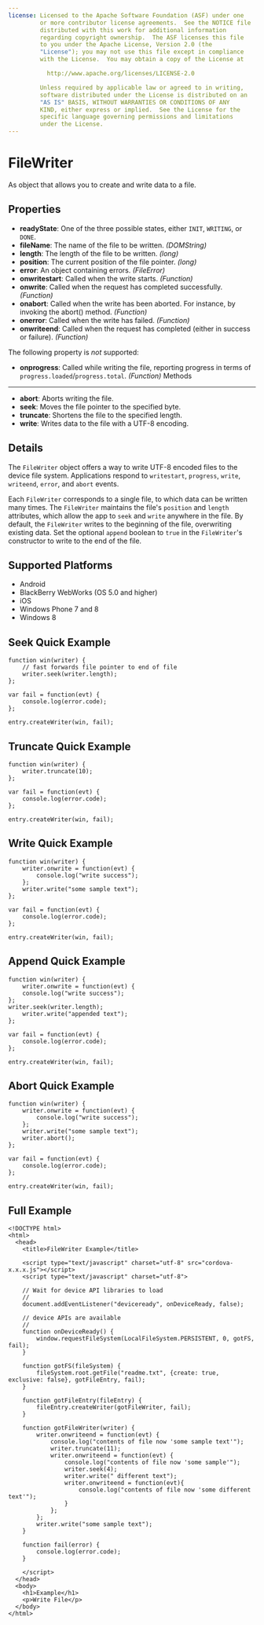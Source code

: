 ```yaml
---
license: Licensed to the Apache Software Foundation (ASF) under one
         or more contributor license agreements.  See the NOTICE file
         distributed with this work for additional information
         regarding copyright ownership.  The ASF licenses this file
         to you under the Apache License, Version 2.0 (the
         "License"); you may not use this file except in compliance
         with the License.  You may obtain a copy of the License at

           http://www.apache.org/licenses/LICENSE-2.0

         Unless required by applicable law or agreed to in writing,
         software distributed under the License is distributed on an
         "AS IS" BASIS, WITHOUT WARRANTIES OR CONDITIONS OF ANY
         KIND, either express or implied.  See the License for the
         specific language governing permissions and limitations
         under the License.
---
```


FileWriter
==========

As object that allows you to create and write data to a file.

Properties
----------

- __readyState__: One of the three possible states, either `INIT`, `WRITING`, or `DONE`.
- __fileName__: The name of the file to be written. _(DOMString)_
- __length__: The length of the file to be written. _(long)_
- __position__: The current position of the file pointer. _(long)_
- __error__: An object containing errors. _(FileError)_
- __onwritestart__: Called when the write starts. _(Function)_
- __onwrite__: Called when the request has completed successfully.  _(Function)_
- __onabort__: Called when the write has been aborted. For instance, by invoking the abort() method. _(Function)_
- __onerror__: Called when the write has failed. _(Function)_
- __onwriteend__: Called when the request has completed (either in success or failure).  _(Function)_

The following property is _not_ supported:

- __onprogress__: Called while writing the file, reporting progress in terms of `progress.loaded`/`progress.total`. _(Function)_
Methods
-------

- __abort__: Aborts writing the file.
- __seek__: Moves the file pointer to the specified byte.
- __truncate__: Shortens the file to the specified length.
- __write__: Writes data to the file with a UTF-8 encoding.

Details
-------

The `FileWriter` object offers a way to write UTF-8 encoded files to
the device file system.  Applications respond to `writestart`,
`progress`, `write`, `writeend`, `error`, and `abort` events.

Each `FileWriter` corresponds to a single file, to which data can be
written many times.  The `FileWriter` maintains the file's `position`
and `length` attributes, which allow the app to `seek` and `write`
anywhere in the file. By default, the `FileWriter` writes to the
beginning of the file, overwriting existing data. Set the optional
`append` boolean to `true` in the `FileWriter`'s constructor to
write to the end of the file.

Supported Platforms
-------------------

- Android
- BlackBerry WebWorks (OS 5.0 and higher)
- iOS
- Windows Phone 7 and 8
- Windows 8

Seek Quick Example
------------------------------

    function win(writer) {
        // fast forwards file pointer to end of file
        writer.seek(writer.length);
    };

    var fail = function(evt) {
        console.log(error.code);
    };

    entry.createWriter(win, fail);

Truncate Quick Example
--------------------------

    function win(writer) {
        writer.truncate(10);
    };

    var fail = function(evt) {
        console.log(error.code);
    };

    entry.createWriter(win, fail);

Write Quick Example
-------------------

    function win(writer) {
        writer.onwrite = function(evt) {
            console.log("write success");
        };
        writer.write("some sample text");
    };

    var fail = function(evt) {
        console.log(error.code);
    };

    entry.createWriter(win, fail);

Append Quick Example
--------------------

    function win(writer) {
        writer.onwrite = function(evt) {
        console.log("write success");
    };
    writer.seek(writer.length);
        writer.write("appended text");
    };

    var fail = function(evt) {
        console.log(error.code);
    };

    entry.createWriter(win, fail);

Abort Quick Example
-------------------

    function win(writer) {
        writer.onwrite = function(evt) {
            console.log("write success");
        };
        writer.write("some sample text");
        writer.abort();
    };

    var fail = function(evt) {
        console.log(error.code);
    };

    entry.createWriter(win, fail);

Full Example
------------
    <!DOCTYPE html>
    <html>
      <head>
        <title>FileWriter Example</title>

        <script type="text/javascript" charset="utf-8" src="cordova-x.x.x.js"></script>
        <script type="text/javascript" charset="utf-8">

        // Wait for device API libraries to load
        //
        document.addEventListener("deviceready", onDeviceReady, false);

        // device APIs are available
        //
        function onDeviceReady() {
            window.requestFileSystem(LocalFileSystem.PERSISTENT, 0, gotFS, fail);
        }

        function gotFS(fileSystem) {
            fileSystem.root.getFile("readme.txt", {create: true, exclusive: false}, gotFileEntry, fail);
        }

        function gotFileEntry(fileEntry) {
            fileEntry.createWriter(gotFileWriter, fail);
        }

        function gotFileWriter(writer) {
            writer.onwriteend = function(evt) {
                console.log("contents of file now 'some sample text'");
                writer.truncate(11);
                writer.onwriteend = function(evt) {
                    console.log("contents of file now 'some sample'");
                    writer.seek(4);
                    writer.write(" different text");
                    writer.onwriteend = function(evt){
                        console.log("contents of file now 'some different text'");
                    }
                };
            };
            writer.write("some sample text");
        }

        function fail(error) {
            console.log(error.code);
        }

        </script>
      </head>
      <body>
        <h1>Example</h1>
        <p>Write File</p>
      </body>
    </html>
